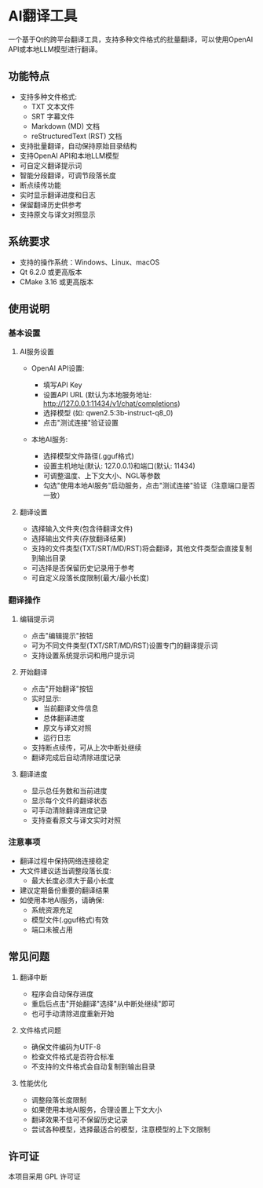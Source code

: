 # AI翻译工具

一个基于Qt的跨平台翻译工具，支持多种文件格式的批量翻译，可以使用OpenAI API或本地LLM模型进行翻译。

## 功能特点

- 支持多种文件格式:
  - TXT 文本文件
  - SRT 字幕文件
  - Markdown (MD) 文档
  - reStructuredText (RST) 文档
- 支持批量翻译，自动保持原始目录结构
- 支持OpenAI API和本地LLM模型
- 可自定义翻译提示词
- 智能分段翻译，可调节段落长度
- 断点续传功能
- 实时显示翻译进度和日志
- 保留翻译历史供参考
- 支持原文与译文对照显示

## 系统要求

- 支持的操作系统：Windows、Linux、macOS
- Qt 6.2.0 或更高版本
- CMake 3.16 或更高版本

## 使用说明

### 基本设置

1. AI服务设置
   - OpenAI API设置:
     - 填写API Key
     - 设置API URL (默认为本地服务地址: http://127.0.0.1:11434/v1/chat/completions)
     - 选择模型 (如: qwen2.5:3b-instruct-q8_0)
     - 点击"测试连接"验证设置
   
   - 本地AI服务:
     - 选择模型文件路径(.gguf格式)
     - 设置主机地址(默认: 127.0.0.1)和端口(默认: 11434)
     - 可调整温度、上下文大小、NGL等参数
     - 勾选"使用本地AI服务"启动服务，点击"测试连接"验证（注意端口是否一致）

2. 翻译设置
   - 选择输入文件夹(包含待翻译文件)
   - 选择输出文件夹(存放翻译结果)
   - 支持的文件类型(TXT/SRT/MD/RST)将会翻译，其他文件类型会直接复制到输出目录
   - 可选择是否保留历史记录用于参考
   - 可自定义段落长度限制(最大/最小长度)

### 翻译操作

1. 编辑提示词
   - 点击"编辑提示"按钮
   - 可为不同文件类型(TXT/SRT/MD/RST)设置专门的翻译提示词
   - 支持设置系统提示词和用户提示词

2. 开始翻译
   - 点击"开始翻译"按钮
   - 实时显示:
     - 当前翻译文件信息
     - 总体翻译进度
     - 原文与译文对照
     - 运行日志
   - 支持断点续传，可从上次中断处继续
   - 翻译完成后自动清除进度记录

3. 翻译进度
   - 显示总任务数和当前进度
   - 显示每个文件的翻译状态
   - 可手动清除翻译进度记录
   - 支持查看原文与译文实时对照

### 注意事项

- 翻译过程中保持网络连接稳定
- 大文件建议适当调整段落长度:
  - 最大长度必须大于最小长度
- 建议定期备份重要的翻译结果
- 如使用本地AI服务，请确保:
  - 系统资源充足
  - 模型文件(.gguf格式)有效
  - 端口未被占用

## 常见问题

1. 翻译中断
   - 程序会自动保存进度
   - 重启后点击"开始翻译"选择"从中断处继续"即可
   - 也可手动清除进度重新开始

2. 文件格式问题
   - 确保文件编码为UTF-8
   - 检查文件格式是否符合标准
   - 不支持的文件格式会自动复制到输出目录

3. 性能优化
   - 调整段落长度限制
   - 如果使用本地AI服务，合理设置上下文大小
   - 翻译效果不佳可不保留历史记录
   - 尝试各种模型，选择最适合的模型，注意模型的上下文限制

## 许可证

本项目采用 GPL 许可证